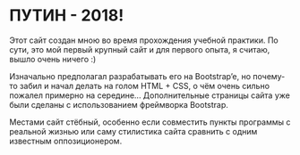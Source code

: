 # ПУТИН - 2018!

Этот сайт создан мною во время прохождения учебной практики. По сути, это мой первый крупный сайт и для первого опыта, я считаю, вышло очень ничего :)

Изначально предполагал разрабатывать его на Bootstrap’e, но почему-то забил и начал делать на голом HTML + CSS, о чём очень сильно пожалел примерно на середине... Дополнительные страницы сайта уже были сделаны с использованием фреймворка Bootstrap.

Местами сайт стёбный, особенно если совместить пункты программы с реальной жизнью или саму стилистика сайта сравнить с одним известным оппозиционером.   
